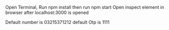 Open Terminal,
Run npm install
then run npm start
Open inspect element in browser after localhost:3000 is opened

Default number is 03215371212
 default Otp is 1111
